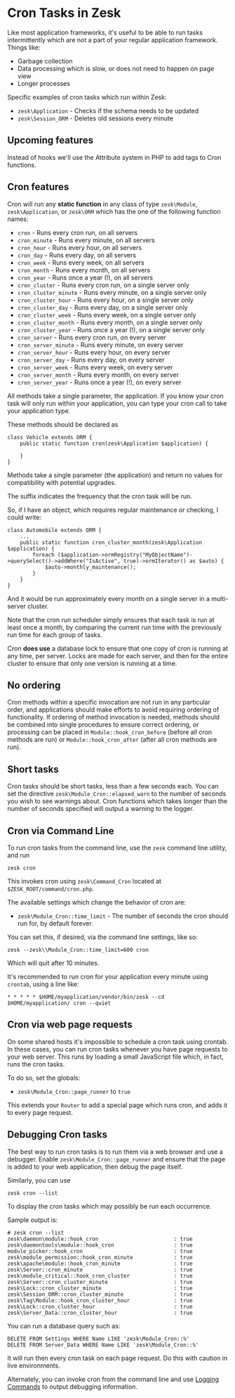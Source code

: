 # Cron Tasks in Zesk

<!--
@related classes/cron.inc
@related command/cron.inc
-->

Like most application frameworks, it's useful to be able to run tasks intermittently which are not a part of your regular application framework. Things like:

- Garbage collection
- Data processing which is slow, or does not need to happen on page view
- Longer processes 

Specific examples of cron tasks which run within Zesk:

- `zesk\Application` - Checks if the schema needs to be updated
- `zesk\Session_ORM` - Deletes old sessions every minute

## Upcoming features

Instead of hooks we'll use the Attribute system in PHP to add tags to Cron functions.

## Cron features

Cron will run any **static function** in any class of type `zesk\Module`, `zesk\Application`, or `zesk\ORM` which has the one of the following function names:

- `cron` - Runs every cron run, on all servers
- `cron_minute` - Runs every minute, on all servers
- `cron_hour` - Runs every hour, on all servers
- `cron_day` - Runs every day, on all servers
- `cron_week` - Runs every week, on all servers
- `cron_month` - Runs every month, on all servers
- `cron_year` - Runs once a year (!), on all servers
- `cron_cluster` - Runs every cron run, on a single server only
- `cron_cluster_minute` - Runs every minute, on a single server only
- `cron_cluster_hour` - Runs every hour, on a single server only
- `cron_cluster_day` - Runs every day, on a single server only
- `cron_cluster_week` - Runs every week, on a single server only
- `cron_cluster_month` - Runs every month, on a single server only
- `cron_cluster_year` - Runs once a year (!), on a single server only
- `cron_server` - Runs every cron run, on every server
- `cron_server_minute` - Runs every minute, on every server
- `cron_server_hour` - Runs every hour, on every server
- `cron_server_day` - Runs every day, on every server
- `cron_server_week` - Runs every week, on every server
- `cron_server_month` - Runs every month, on every server
- `cron_server_year` - Runs once a year (!), on every server

All methods take a single parameter, the application. If you know your cron task will only run within your application, you can type your cron call to take your application type.

These methods should be declared as

	class Vehicle extends ORM {
		public static function cron(zesk\Application $application) {
		
		}
	}
	
Methods take a single parameter (the application) and return no values for compatibility with potential upgrades.

The suffix indicates the frequency that the cron task will be run.

So, if I have an object, which requires regular maintenance or checking, I could write:

	class Automobile extends ORM {
		...
		public static function cron_cluster_month(zesk\Application $application) {
			foreach ($application->ormRegistry("MyObjectName")->querySelect()->addWhere("IsActive", true)->ormIterator() as $auto) {
				$auto->monthly_maintenance();
			}
		}
	}
	
And it would be run approximately every month on a single server in a multi-server cluster.

Note that the cron run scheduler simply ensures that each task is run at least once a month, by comparing the current run time with the previously run time for each group of tasks.

Cron **does use** a database lock to ensure that one copy of cron is running at any time, per server. Locks are made for each server, and then for the entire cluster to ensure that only one version is running at a time. 

## No ordering

Cron methods within a specific invocation are not run in any particular order, and applications should make efforts to avoid requiring ordering of functionality. If ordering of method invocation is needed, methods should be combined into single procedures to ensure correct ordering, or processing can be placed in `Module::hook_cron_before` (before all cron methods are run) or `Module::hook_cron_after` (after all cron methods are run).

## Short tasks

Cron tasks should be short tasks, less than a few seconds each. You can set the directive `zesk\Module_Cron::elapsed_warn` to the number of seconds you wish to see warnings about. Cron functions which takes longer than the number of seconds specified will output a warning to the logger.

## Cron via Command Line

To run cron tasks from the command line, use the `zesk` command line utility, and run

    zesk cron

This invokes cron using `zesk\Command_Cron` located at `$ZESK_ROOT/command/cron.php`.

The available settings which change the behavior of cron are:

- `zesk\Module_Cron::time_limit` - The number of seconds the cron should run for, by default forever.

You can set this, if desired, via the command line settings, like so:

	zesk --zesk\\Module_Cron::time_limit=600 cron
	
Which will quit after 10 minutes.

It's recommended to run cron for your application every minute using `crontab`, using a line like:

    * * * * * $HOME/myapplication/vendor/bin/zesk --cd $HOME/myapplication/ cron --quiet

## Cron via web page requests

On some shared hosts it's impossible to schedule a cron task using crontab. In these cases, you can run cron tasks whenever you have page requests to your web server. This runs by loading a small JavaScript file which, in fact, runs the cron tasks.

To do so, set the globals:

- `zesk\Module_Cron::page_runner` to `true`

This extends your `Router` to add a special page which runs cron, and adds it to every page request. 

## Debugging Cron tasks

The best way to run cron tasks is to run them via a web browser and use a debugger. Enable `zesk\Module_Cron::page_runner` and ensure that the page is added to your web application, then debug the page itself.

Similarly, you can use

	zesk cron --list 
	
To display the cron tasks which may possibly be run each occurrence.

Sample output is:

	# zesk cron --list
	zesk\daemon\module::hook_cron                        : true
	zesk\daemontools\module::hook_cron                   : true
	module_picker::hook_cron                             : true
	zesk\module_permission::hook_cron_minute             : true
	zesk\apache\module::hook_cron_minute                 : true
	zesk\Server::cron_minute                             : true
	zesk\module_critical::hook_cron_cluster              : true
	zesk\Server::cron_cluster_minute                     : true
	zesk\Lock::cron_cluster_minute                       : true
	zesk\Session_ORM::cron_cluster_minute                : true
	zesk\Tag\Module::hook_cron_cluster_hour              : true
	zesk\Lock::cron_cluster_hour                         : true
	zesk\Server_Data::cron_cluster_hour                  : true

You can run a database query such as:

    DELETE FROM Settings WHERE Name LIKE 'zesk\Module_Cron::%'
    DELETE FROM Server_Data WHERE Name LIKE 'zesk\Module_Cron::%'

It will run then every cron task on each page request. Do this with caution in live environments.

Alternately, you can invoke cron from the command line and use [Logging Commands](log.md) to output debugging information.
